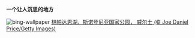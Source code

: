 
**一个让人沉思的地方**

![bing-wallpaper](https://www.bing.com/th?id=OHR.LlanberisSnowdoniaSunset_ZH-CN6682238671_1920x1080.jpg)
[林帕达恩湖，斯诺登尼亚国家公园， 威尔士 (© Joe Daniel Price/Getty Images)](https://www.bing.com/search?q=%E6%96%AF%E8%AF%BA%E7%99%BB%E5%B0%BC%E4%BA%9A%E5%9B%BD%E5%AE%B6%E5%85%AC%E5%9B%AD&amp;form=hpcapt&amp;mkt=zh-cn)
  